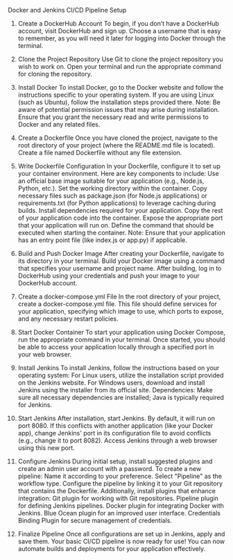 Docker and Jenkins CI/CD Pipeline Setup
1. Create a DockerHub Account
To begin, if you don’t have a DockerHub account, visit DockerHub and sign up. Choose a username that is easy to remember, as you will need it later for logging into Docker through the terminal.

2. Clone the Project Repository
Use Git to clone the project repository you wish to work on. Open your terminal and run the appropriate command for cloning the repository.

3. Install Docker
To install Docker, go to the Docker website and follow the instructions specific to your operating system. If you are using Linux (such as Ubuntu), follow the installation steps provided there.
Note: Be aware of potential permission issues that may arise during installation. Ensure that you grant the necessary read and write permissions to Docker and any related files.

4. Create a Dockerfile
Once you have cloned the project, navigate to the root directory of your project (where the README.md file is located). Create a file named Dockerfile without any file extension.

5. Write Dockerfile Configuration
In your Dockerfile, configure it to set up your container environment. Here are key components to include:
Use an official base image suitable for your application (e.g., Node.js, Python, etc.).
Set the working directory within the container.
Copy necessary files such as package.json (for Node.js applications) or requirements.txt (for Python applications) to leverage caching during builds.
Install dependencies required for your application.
Copy the rest of your application code into the container.
Expose the appropriate port that your application will run on.
Define the command that should be executed when starting the container.
Note: Ensure that your application has an entry point file (like index.js or app.py) if applicable.

6. Build and Push Docker Image
After creating your Dockerfile, navigate to its directory in your terminal. Build your Docker image using a command that specifies your username and project name. After building, log in to DockerHub using your credentials and push your image to your DockerHub account.

7. Create a docker-compose.yml File
In the root directory of your project, create a docker-compose.yml file. This file should define services for your application, specifying which image to use, which ports to expose, and any necessary restart policies.

8. Start Docker Container
To start your application using Docker Compose, run the appropriate command in your terminal. Once started, you should be able to access your application locally through a specified port in your web browser.

9. Install Jenkins
To install Jenkins, follow the instructions based on your operating system:
For Linux users, utilize the installation script provided on the Jenkins website.
For Windows users, download and install Jenkins using the installer from its official site.
Dependencies: Make sure all necessary dependencies are installed; Java is typically required for Jenkins.

10. Start Jenkins
After installation, start Jenkins. By default, it will run on port 8080. If this conflicts with another application (like your Docker app), change Jenkins' port in its configuration file to avoid conflicts (e.g., change it to port 8082). Access Jenkins through a web browser using this new port.

11. Configure Jenkins
During initial setup, install suggested plugins and create an admin user account with a password. To create a new pipeline:
Name it according to your preference.
Select "Pipeline" as the workflow type.
Configure the pipeline by linking it to your Git repository that contains the Dockerfile.
Additionally, install plugins that enhance integration:
Git plugin for working with Git repositories.
Pipeline plugin for defining Jenkins pipelines.
Docker plugin for integrating Docker with Jenkins.
Blue Ocean plugin for an improved user interface.
Credentials Binding Plugin for secure management of credentials.

12. Finalize Pipeline
Once all configurations are set up in Jenkins, apply and save them.
Your basic CI/CD pipeline is now ready for use! You can now automate builds and deployments for your application effectively.
